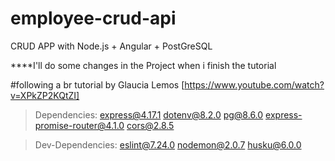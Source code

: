 # employee-crud-api
CRUD APP with Node.js + Angular + PostGreSQL

****I'll do some changes in the Project when i finish the tutorial

#following a br tutorial by Glaucia Lemos [https://www.youtube.com/watch?v=XPkZP2KQtZI]

>Dependencies:
express@4.17.1
dotenv@8.2.0
pg@8.6.0
express-promise-router@4.1.0
cors@2.8.5

>Dev-Dependencies:
eslint@7.24.0
nodemon@2.0.7
husku@6.0.0